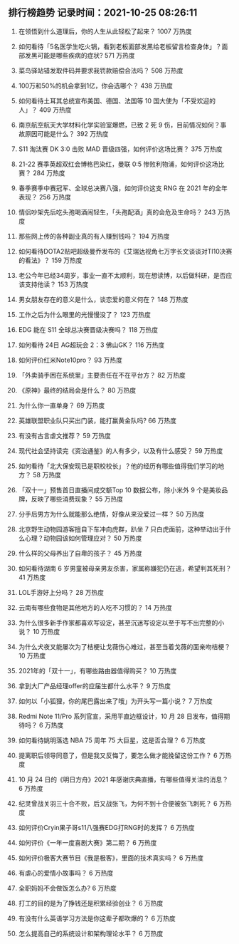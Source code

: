
## 排行榜趋势 记录时间：2021-10-25 08:26:11
  
  1. 在领悟到什么道理后，你的人生从此轻松了起来？ 1007 万热度
    
  2. 如何看待「5名医学生吃火锅，看到老板面部发黑给老板留言检查身体」？面部发黑可能是哪些疾病的症状? 571 万热度
    
  3. 菜鸟驿站错发取件码并要求我罚款赔偿合法吗？ 508 万热度
    
  4. 100万和50%的机会拿到1亿，你会选哪个？ 438 万热度
    
  5. 如何看待土耳其总统宣布美国、德国、法国等 10 国大使为「不受欢迎的人」？ 409 万热度
    
  6. 南京航空航天大学材料化学实验室爆燃，已致 2 死 9 伤，目前情况如何？事故原因可能是什么？ 392 万热度
    
  7. S11 淘汰赛 DK 3:0 击败 MAD 晋级四强，如何评价这场比赛？ 375 万热度
    
  8. 21-22 赛季英超双红会博格巴染红，曼联 0:5 惨败利物浦，如何评价这场比赛？ 284 万热度
    
  9. 春季赛季中赛冠军、全球总决赛八强，如何评价这支 RNG 在 2021 年的全年表现？ 256 万热度
    
  10. 情侣吵架先后吃头孢喝酒闹轻生，「头孢配酒」真的会危及生命吗？ 243 万热度
    
  11. 那些网上传的各种副业真的有人赚到钱吗？ 194 万热度
    
  12. 如何看待DOTA2贴吧超级曼乔发布的《艾瑞达视角七万字长文谈谈对TI10决赛的看法》？ 159 万热度
    
  13. 老公今年已经34周岁，事业一直不太顺利，现在想读博，以后做科研，是否应该支持他读？ 153 万热度
    
  14. 男女朋友存在的意义是什么，谈恋爱的意义何在？ 148 万热度
    
  15. 工作之后为什么眼里的光慢慢没了？ 123 万热度
    
  16. EDG 能在 S11 全球总决赛晋级决赛吗？ 118 万热度
    
  17. 如何看待 24日 AG超玩会 2：3 佛山GK？ 116 万热度
    
  18. 如何评价红米Note10pro？ 93 万热度
    
  19. 「外卖骑手困在系统里」主要责任在不在平台方？ 82 万热度
    
  20. 《原神》最终的结局会是什么？ 80 万热度
    
  21. 为什么你一直单身？ 69 万热度
    
  22. 英雄联盟职业队只买出门装，能打赢黄金队吗? 66 万热度
    
  23. 有没有古言虐文推荐？ 59 万热度
    
  24. 现代社会坚持读完《资治通鉴》的人有多少，以及有什么感受？ 59 万热度
    
  25. 如何看待「北大保安现已是职校校长」？他的经历有哪些值得我们学习的地方？ 58 万热度
    
  26. 「双十一」预售首日直播间成交额Top 10 数据公布，除小米外 9 个是美妆品牌，反映了哪些消费现象？ 55 万热度
    
  27. 分手后男方为什么就能那么绝情，好像从来没爱过一样？ 50 万热度
    
  28. 北京野生动物园游客擅自下车冲向虎群，趴坐 7 只白虎面前，这种举动出于什么心理？动物园该如何管理应对？ 50 万热度
    
  29. 什么样的父母养出了自卑的孩子？ 45 万热度
    
  30. 如何看待湖南 6 岁男童被母亲男友杀害，家属称嫌犯仍在逃，希望判其死刑？ 41 万热度
    
  31. LOL手游好上分吗？ 28 万热度
    
  32. 云南有哪些食物是其他地方的人吃不习惯的？ 14 万热度
    
  33. 为什么很多新手作家都喜欢写设定，甚至沉迷写设定以至于写不出完整的小说？ 10 万热度
    
  34. 为什么犬夜叉能屡次为了桔梗让戈薇伤心难过，甚至当着戈薇的面亲吻桔梗？ 10 万热度
    
  35. 2021年的「双十一」，有哪些路由器值得购买？ 10 万热度
    
  36. 拿到大厂产品经理offer的应届生都什么水平？ 9 万热度
    
  37. 如何以「小狐狸，你的尾巴露出来了哦」为开头写一篇小说？ 7 万热度
    
  38. Redmi Note 11/Pro 系列官宣，采用平直边框设计，10 月 28 日发布，值得期待吗？ 6 万热度
    
  39. 如何看待姚明落选 NBA 75 周年 75 大巨星，这是否合理？ 6 万热度
    
  40. 提离职后领导同意了，但是我又反悔了，要怎么做才能挽留这份工作？ 6 万热度
    
  41. 10 月 24 日的《明日方舟》2021 年感谢庆典直播，有哪些值得关注的消息？ 6 万热度
    
  42. 纪灵曾战关羽三十合不败，后又战张飞，为何不到十合便被张飞刺死？ 6 万热度
    
  43. 如何评价Cryin果子哥s11八强赛EDG打RNG时的发挥？ 6 万热度
    
  44. 如何评价《一年一度喜剧大赛》第二期？ 6 万热度
    
  45. 如何评价极客大赛节目《我是极客》，里面的技术真实吗？ 6 万热度
    
  46. 有虐心的爱情小故事吗？ 6 万热度
    
  47. 全职妈妈不会做饭怎么办? 6 万热度
    
  48. 打工的目的是为了挣钱还是积累经验创业？ 6 万热度
    
  49. 有没有什么英语学习方法是你这辈子都吹爆的？ 6 万热度
    
  50. 怎么提高自己的系统设计和架构理论水平？ 6 万热度
    